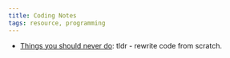 ```yaml
---
title: Coding Notes
tags: resource, programming
---
```


- [Things you should never do](https://www.joelonsoftware.com/2000/04/06/things-you-should-never-do-part-i/): tldr - rewrite code from scratch.